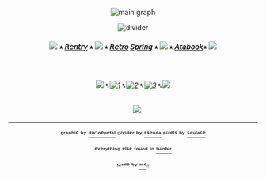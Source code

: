 <div align="center">


![main graph](https://64.media.tumblr.com/7d7d98046f95f4fa28adaaed33bf36df/fef77113a44e0136-88/s2048x3072/8dbfcad4f661b0757feeb1dfa440968c3e1f735c.pnj)


![divider](https://64.media.tumblr.com/9531edb344231e47224023edc07bd45a/407055fc4094a03f-5c/s1280x1920/0de299e74a55ff02a5c80c84762520d252204d52.pnj)


#### ![](https://64.media.tumblr.com/b6ccb0ef0210873d0de3f5ee7ef309d6/33a7699c19ae21fa-df/s75x75_c1/33b7fb1aa3f141d5eadf2c75933d23b2421f35a7.gifv) ⭑ [𝘙𝘦𝘯𝘵𝘳𝘺](https://rentry.co/FurinaTheFountain) ⭑  ![](https://64.media.tumblr.com/11856329e467e2a4cd5aee85469a7412/33a7699c19ae21fa-52/s75x75_c1/4d7b419542c256b238a10223ffb86cb9b0e1abee.gifv) ⭑ [𝘙𝘦𝘵𝘳𝘰](https://sparkler.cc/@furinathefountain) [𝘚𝘱𝘳𝘪𝘯𝘨](https://retrospring.net/@FurinaTheFontain) ⭑  ![](https://64.media.tumblr.com/b6ccb0ef0210873d0de3f5ee7ef309d6/33a7699c19ae21fa-df/s75x75_c1/33b7fb1aa3f141d5eadf2c75933d23b2421f35a7.gifv) ⭑ [𝘈𝘵𝘢𝘣𝘰𝘰𝘬](https://furinathefountain.atabook.org/)⭑ ![](https://64.media.tumblr.com/11856329e467e2a4cd5aee85469a7412/33a7699c19ae21fa-52/s75x75_c1/4d7b419542c256b238a10223ffb86cb9b0e1abee.gifv)



ㅤ

###### ![](https://64.media.tumblr.com/a17578ce26ad8f95e6facd5cda7f12ef/33a7699c19ae21fa-0b/s75x75_c1/eb26f61fc90e4194403ec93447c50ddf5280472a.gifv)➷[![1](https://64.media.tumblr.com/63da2be9792f54be1a7cc71e47818bd0/828870b2d99689c2-b1/s75x75_c1/72514a3f363f3701c3bb830c89ce5d3a555aa3cf.pnj)](https://rentry.co/linkrose)➷[![2](https://64.media.tumblr.com/e15cdc53fe9810a04873f876f09a57e9/828870b2d99689c2-db/s75x75_c1/703fb8a8389c30b88b84ce08b67049e8891c9c70.pnj)](https://rentry.co/Rose1kins)➷[![3](https://64.media.tumblr.com/022a22573d89c8013404b4fcb91ab53f/828870b2d99689c2-53/s75x75_c1/dfaa245137fc6a286a52aad01fdd3d65574bdda9.pnj)](https://rentry.co/byiInts)➷![](https://64.media.tumblr.com/433d2a383c7210f08a21017855078a7d/33a7699c19ae21fa-c6/s75x75_c1/adaa613831d4ad825f3d8290df27bdfa4d5beb44.gifv)


ㅤ
![](https://64.media.tumblr.com/942da2870fbbc2d933f43192c1017f5f/fef77113a44e0136-d8/s400x600/6be02f1641ede0fb1ecaefa1435df1850353eff1.pnj)


---
ᵍʳᵃᵖʰⁱᶜ ᵇʸ [ᵈⁱᵛ¹ⁿᵉᵖᵉᵗᵃˡ](https://www.tumblr.com/div1nepetal) ᴰⁱᵛⁱᵈᵉʳ ᵇʸ [ˢˢᵉᵘᵈᵃ](https://www.tumblr.com/sseuda) ᵖⁱˣᵉˡˢ ᵇʸ [ˢᵒᵘˡᵃᶜᵉ](https://www.tumblr.com/soulace)

ᵉᵛᵉʳʸᵗʰⁱⁿᵍ ᵉˡˢᵉ ᶠᵒᵘⁿᵈ ⁱⁿ  [ᵗᵘᵐᵇˡʳ](https://www.tumblr.com)

ᴹᵃᵈᵉ ᵇʸ [ᵐᵉ](https://github.com/FurinaTheFountain)ᵎᵎ
